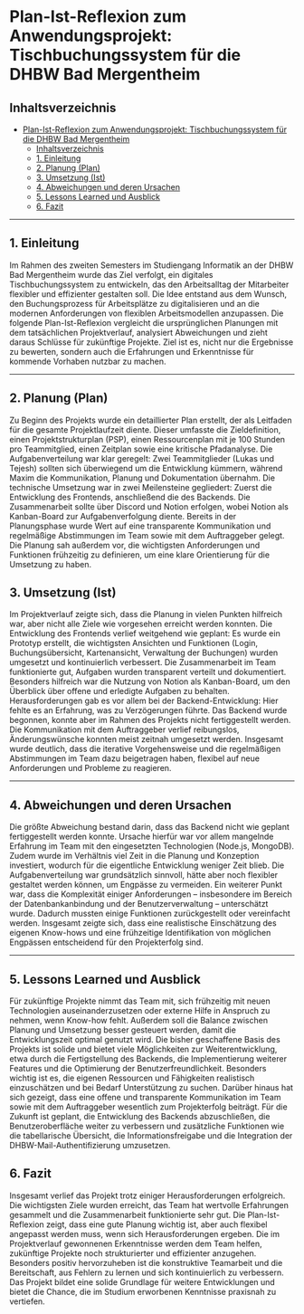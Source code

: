 # Plan-Ist-Reflexion zum Anwendungsprojekt: Tischbuchungssystem für die DHBW Bad Mergentheim

## Inhaltsverzeichnis

- [Plan-Ist-Reflexion zum Anwendungsprojekt: Tischbuchungssystem für die DHBW Bad Mergentheim](#plan-ist-reflexion-zum-anwendungsprojekt-tischbuchungssystem-für-die-dhbw-bad-mergentheim)
  - [Inhaltsverzeichnis](#inhaltsverzeichnis)
  - [1. Einleitung](#1-einleitung)
  - [2. Planung (Plan)](#2-planung-plan)
  - [3. Umsetzung (Ist)](#3-umsetzung-ist)
  - [4. Abweichungen und deren Ursachen](#4-abweichungen-und-deren-ursachen)
  - [5. Lessons Learned und Ausblick](#5-lessons-learned-und-ausblick)
  - [6. Fazit](#6-fazit)

---

## 1. Einleitung

Im Rahmen des zweiten Semesters im Studiengang Informatik an der DHBW Bad Mergentheim wurde das Ziel verfolgt, ein digitales Tischbuchungssystem zu entwickeln, das den Arbeitsalltag der Mitarbeiter flexibler und effizienter gestalten soll. Die Idee entstand aus dem Wunsch, den Buchungsprozess für Arbeitsplätze zu digitalisieren und an die modernen Anforderungen von flexiblen Arbeitsmodellen anzupassen. Die folgende Plan-Ist-Reflexion vergleicht die ursprünglichen Planungen mit dem tatsächlichen Projektverlauf, analysiert Abweichungen und zieht daraus Schlüsse für zukünftige Projekte. Ziel ist es, nicht nur die Ergebnisse zu bewerten, sondern auch die Erfahrungen und Erkenntnisse für kommende Vorhaben nutzbar zu machen.

---

## 2. Planung (Plan)

Zu Beginn des Projekts wurde ein detaillierter Plan erstellt, der als Leitfaden für die gesamte Projektlaufzeit diente. Dieser umfasste die Zieldefinition, einen Projektstrukturplan (PSP), einen Ressourcenplan mit je 100 Stunden pro Teammitglied, einen Zeitplan sowie eine kritische Pfadanalyse. Die Aufgabenverteilung war klar geregelt: Zwei Teammitglieder (Lukas und Tejesh) sollten sich überwiegend um die Entwicklung kümmern, während Maxim die Kommunikation, Planung und Dokumentation übernahm. Die technische Umsetzung war in zwei Meilensteine gegliedert: Zuerst die Entwicklung des Frontends, anschließend die des Backends. Die Zusammenarbeit sollte über Discord und Notion erfolgen, wobei Notion als Kanban-Board zur Aufgabenverfolgung diente. Bereits in der Planungsphase wurde Wert auf eine transparente Kommunikation und regelmäßige Abstimmungen im Team sowie mit dem Auftraggeber gelegt. Die Planung sah außerdem vor, die wichtigsten Anforderungen und Funktionen frühzeitig zu definieren, um eine klare Orientierung für die Umsetzung zu haben.

<div style="page-break-after: always;"></div>

## 3. Umsetzung (Ist)

Im Projektverlauf zeigte sich, dass die Planung in vielen Punkten hilfreich war, aber nicht alle Ziele wie vorgesehen erreicht werden konnten. Die Entwicklung des Frontends verlief weitgehend wie geplant: Es wurde ein Prototyp erstellt, die wichtigsten Ansichten und Funktionen (Login, Buchungsübersicht, Kartenansicht, Verwaltung der Buchungen) wurden umgesetzt und kontinuierlich verbessert. Die Zusammenarbeit im Team funktionierte gut, Aufgaben wurden transparent verteilt und dokumentiert. Besonders hilfreich war die Nutzung von Notion als Kanban-Board, um den Überblick über offene und erledigte Aufgaben zu behalten. Herausforderungen gab es vor allem bei der Backend-Entwicklung: Hier fehlte es an Erfahrung, was zu Verzögerungen führte. Das Backend wurde begonnen, konnte aber im Rahmen des Projekts nicht fertiggestellt werden. Die Kommunikation mit dem Auftraggeber verlief reibungslos, Änderungswünsche konnten meist zeitnah umgesetzt werden. Insgesamt wurde deutlich, dass die iterative Vorgehensweise und die regelmäßigen Abstimmungen im Team dazu beigetragen haben, flexibel auf neue Anforderungen und Probleme zu reagieren.

---

## 4. Abweichungen und deren Ursachen

Die größte Abweichung bestand darin, dass das Backend nicht wie geplant fertiggestellt werden konnte. Ursache hierfür war vor allem mangelnde Erfahrung im Team mit den eingesetzten Technologien (Node.js, MongoDB). Zudem wurde im Verhältnis viel Zeit in die Planung und Konzeption investiert, wodurch für die eigentliche Entwicklung weniger Zeit blieb. Die Aufgabenverteilung war grundsätzlich sinnvoll, hätte aber noch flexibler gestaltet werden können, um Engpässe zu vermeiden. Ein weiterer Punkt war, dass die Komplexität einiger Anforderungen – insbesondere im Bereich der Datenbankanbindung und der Benutzerverwaltung – unterschätzt wurde. Dadurch mussten einige Funktionen zurückgestellt oder vereinfacht werden. Insgesamt zeigte sich, dass eine realistische Einschätzung des eigenen Know-hows und eine frühzeitige Identifikation von möglichen Engpässen entscheidend für den Projekterfolg sind.

---

## 5. Lessons Learned und Ausblick

Für zukünftige Projekte nimmt das Team mit, sich frühzeitig mit neuen Technologien auseinanderzusetzen oder externe Hilfe in Anspruch zu nehmen, wenn Know-how fehlt. Außerdem soll die Balance zwischen Planung und Umsetzung besser gesteuert werden, damit die Entwicklungszeit optimal genutzt wird. Die bisher geschaffene Basis des Projekts ist solide und bietet viele Möglichkeiten zur Weiterentwicklung, etwa durch die Fertigstellung des Backends, die Implementierung weiterer Features und die Optimierung der Benutzerfreundlichkeit. Besonders wichtig ist es, die eigenen Ressourcen und Fähigkeiten realistisch einzuschätzen und bei Bedarf Unterstützung zu suchen. Darüber hinaus hat sich gezeigt, dass eine offene und transparente Kommunikation im Team sowie mit dem Auftraggeber wesentlich zum Projekterfolg beiträgt. Für die Zukunft ist geplant, die Entwicklung des Backends abzuschließen, die Benutzeroberfläche weiter zu verbessern und zusätzliche Funktionen wie die tabellarische Übersicht, die Informationsfreigabe und die Integration der DHBW-Mail-Authentifizierung umzusetzen.

<div style="page-break-after: always;"></div>

## 6. Fazit

Insgesamt verlief das Projekt trotz einiger Herausforderungen erfolgreich. Die wichtigsten Ziele wurden erreicht, das Team hat wertvolle Erfahrungen gesammelt und die Zusammenarbeit funktionierte sehr gut. Die Plan-Ist-Reflexion zeigt, dass eine gute Planung wichtig ist, aber auch flexibel angepasst werden muss, wenn sich Herausforderungen ergeben. Die im Projektverlauf gewonnenen Erkenntnisse werden dem Team helfen, zukünftige Projekte noch strukturierter und effizienter anzugehen. Besonders positiv hervorzuheben ist die konstruktive Teamarbeit und die Bereitschaft, aus Fehlern zu lernen und sich kontinuierlich zu verbessern. Das Projekt bildet eine solide Grundlage für weitere Entwicklungen und bietet die Chance, die im Studium erworbenen Kenntnisse praxisnah zu vertiefen.
